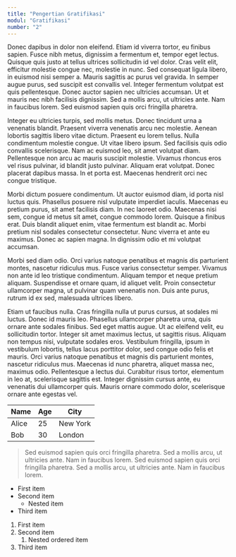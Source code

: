 ```yaml
---
title: "Pengertian Gratifikasi"
modul: "Gratifikasi"
number: "2"
---
```


Donec dapibus in dolor non eleifend. Etiam id viverra tortor, eu finibus sapien. Fusce nibh metus, dignissim a fermentum et, tempor eget lectus. Quisque quis justo at tellus ultrices sollicitudin id vel dolor. Cras velit elit, efficitur molestie congue nec, molestie in nunc. Sed consequat ligula libero, in euismod nisi semper a. Mauris sagittis ac purus vel gravida. In semper augue purus, sed suscipit est convallis vel. Integer fermentum volutpat est quis pellentesque. Donec auctor sapien nec ultricies accumsan. Ut et mauris nec nibh facilisis dignissim. Sed a mollis arcu, ut ultricies ante. Nam in faucibus lorem. Sed euismod sapien quis orci fringilla pharetra.

Integer eu ultricies turpis, sed mollis metus. Donec tincidunt urna a venenatis blandit. Praesent viverra venenatis arcu nec molestie. Aenean lobortis sagittis libero vitae dictum. Praesent eu lorem tellus. Nulla condimentum molestie congue. Ut vitae libero ipsum. Sed facilisis quis odio convallis scelerisque. Nam ac euismod leo, sit amet volutpat diam. Pellentesque non arcu ac mauris suscipit molestie. Vivamus rhoncus eros vel risus pulvinar, id blandit justo pulvinar. Aliquam erat volutpat. Donec placerat dapibus massa. In et porta est. Maecenas hendrerit orci nec congue tristique.

Morbi dictum posuere condimentum. Ut auctor euismod diam, id porta nisl luctus quis. Phasellus posuere nisl vulputate imperdiet iaculis. Maecenas eu pretium purus, sit amet facilisis diam. In nec laoreet odio. Maecenas nisi sem, congue id metus sit amet, congue commodo lorem. Quisque a finibus erat. Duis blandit aliquet enim, vitae fermentum est blandit ac. Morbi pretium nisl sodales consectetur consectetur. Nunc viverra et ante eu maximus. Donec ac sapien magna. In dignissim odio et mi volutpat accumsan.

Morbi sed diam odio. Orci varius natoque penatibus et magnis dis parturient montes, nascetur ridiculus mus. Fusce varius consectetur semper. Vivamus non ante id leo tristique condimentum. Aliquam tempor et neque pretium aliquam. Suspendisse et ornare quam, id aliquet velit. Proin consectetur ullamcorper magna, ut pulvinar quam venenatis non. Duis ante purus, rutrum id ex sed, malesuada ultrices libero.

Etiam ut faucibus nulla. Cras fringilla nulla ut purus cursus, at sodales mi luctus. Donec id mauris leo. Phasellus ullamcorper pharetra urna, quis ornare ante sodales finibus. Sed eget mattis augue. Ut ac eleifend velit, eu sollicitudin tortor. Integer sit amet maximus lectus, ut sagittis risus. Aliquam non tempus nisi, vulputate sodales eros. Vestibulum fringilla, ipsum in vestibulum lobortis, tellus lacus porttitor dolor, sed congue odio felis et mauris. Orci varius natoque penatibus et magnis dis parturient montes, nascetur ridiculus mus. Maecenas id nunc pharetra, aliquet massa nec, maximus odio. Pellentesque a lectus dui. Curabitur risus tortor, elementum in leo at, scelerisque sagittis est. Integer dignissim cursus ante, eu venenatis dui ullamcorper quis. Mauris ornare commodo dolor, scelerisque ornare ante egestas vel.

| Name  | Age | City     |
| ----- | --- | -------- |
| Alice | 25  | New York |
| Bob   | 30  | London   |

> Sed euismod sapien quis orci fringilla pharetra. Sed a mollis arcu, ut ultricies ante. Nam in faucibus lorem. Sed euismod sapien quis orci fringilla pharetra. Sed a mollis arcu, ut ultricies ante. Nam in faucibus lorem.

- First item
- Second item
  - Nested item
- Third item

1. First item
1. Second item
   1. Nested ordered item
1. Third item
